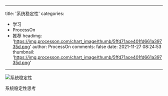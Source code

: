 
---
title: '系统稳定性'
categories: 
 - 学习
 - ProcessOn
 - 推荐
headimg: 'https://img.processon.com/chart_image/thumb/5ffd71ace401fd661a39735d.png'
author: ProcessOn
comments: false
date: 2021-11-27 08:24:53
thumbnail: 'https://img.processon.com/chart_image/thumb/5ffd71ace401fd661a39735d.png'
---

<div>   
<img class="thumb" alt="系统稳定性" src="https://img.processon.com/chart_image/thumb/5ffd71ace401fd661a39735d.png" referrerpolicy="no-referrer">
<p>系统稳定性思考</p>  
</div>
            